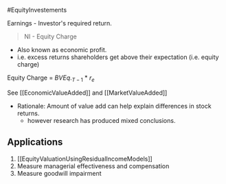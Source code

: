 #EquityInvestements 

Earnings - Investor's required return. 
> NI - Equity Charge

- Also known as economic profit. 
- i.e. excess returns shareholders get above their expectation (i.e. equity charge)

Equity Charge = $BVEq._{T-1}$ * $r_e$ 

See [[EconomicValueAdded]] and [[MarketValueAdded]]

- Rationale: Amount of value add can help explain differences in stock returns. 
	- however research has produced mixed conclusions. 

## Applications 
1. [[EquityValuationUsingResidualIncomeModels]]
2. Measure managerial effectiveness and compensation 
3. Measure goodwill impairment 
